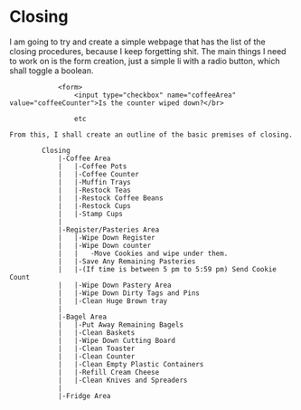 Closing
=======

I am going to try and create a simple webpage that has the list of the closing procedures, because I keep forgetting shit.
		The main things I need to work on is the form creation, just a simple li with a radio button, which shall toggle a boolean. 
								
				<form>
					<input type="checkbox" name="coffeeArea" value="coffeeCounter">Is the counter wiped down?</br>

					etc

	From this, I shall create an outline of the basic premises of closing. 

			Closing
				|-Coffee Area
				|	|-Coffee Pots
				|	|-Coffee Counter
				|	|-Muffin Trays
				|	|-Restock Teas
				|	|-Restock Coffee Beans
				|	|-Restock Cups
				|	|-Stamp Cups
				|
				|-Register/Pasteries Area
				|	|-Wipe Down Register
				|	|-Wipe Down counter
				|	|	-Move Cookies and wipe under them. 
				|	|-Save Any Remaining Pasteries
				|	|-(If time is between 5 pm to 5:59 pm) Send Cookie Count
				|	|-Wipe Down Pastery Area
				|	|-Wipe Down Dirty Tags and Pins
				|	|-Clean Huge Brown tray
				| 	
				|-Bagel Area
				|	|-Put Away Remaining Bagels
				|	|-Clean Baskets
				|	|-Wipe Down Cutting Board
				|	|-Clean Toaster
				|	|-Clean Counter
				|	|-Clean Empty Plastic Containers
				|	|-Refill Cream Cheese
				|	|-Clean Knives and Spreaders
				|
				|-Fridge Area
